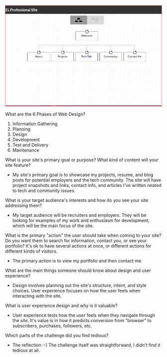 ![Site Map](imgs/site-map.PNG)


What are the 6 Phases of Web Design?
  1. Information Gathering
  2. Planning
  3. Design
  4. Development
  5. Test and Delivery
  6. Maintenance

What is your site's primary goal or purpose? What kind of content will your site feature?
+ My site's primary goal is to showcase my projects, resume, and blog posts for potential employers and the tech community. The site will have project snapshots and links, contact info, and articles I've written related to tech and community issues.

What is your target audience's interests and how do you see your site addressing them?
+ My target audience will be recruiters and employers. They will be looking for examples of my work and enthusiasm for development, which will be the main focus of the site.

What is the primary "action" the user should take when coming to your site? Do you want them to search for information, contact you, or see your portfolio? It's ok to have several actions at once, or different actions for different kinds of visitors.
+ The primary action is to view my portfolio and then contact me.

What are the main things someone should know about design and user experience?
+ Design involves planning out the site's structure, intent, and style choices. User experience focuses on how the user feels when interacting with the site.

What is user experience design and why is it valuable?
+ User experience tests how the user feels when they navigate through the site. It's value is in how it predicts conversion from "browser" to subscribers, purchases, followers, etc.

Which parts of the challenge did you find tedious?
+ The reflection :-) The challenge itself was straightforward, I didn't find it tedious at all.